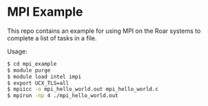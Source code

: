 # MPI Example

This repo contains an example for using MPI on the Roar systems to complete a list of tasks in a file.

Usage:
```bash
$ cd mpi_example
$ module purge
$ module load intel impi
$ export UCX_TLS=all
$ mpiicc -o mpi_hello_world.out mpi_hello_world.c
$ mpirun -np 4 ./mpi_hello_world.out
```
